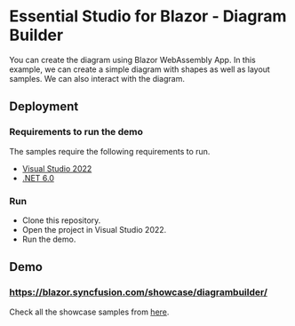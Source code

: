 # Essential Studio for Blazor - Diagram Builder

You can create the diagram using Blazor WebAssembly App. In this example, we can create a simple diagram with shapes as well as layout samples. We can also interact with the diagram.

## Deployment

### Requirements to run the demo

The samples require the following requirements to run.

* [Visual Studio 2022](https://visualstudio.microsoft.com/vs/)
* [.NET 6.0](https://dotnet.microsoft.com/en-us/download/dotnet/6.0)

### Run

* Clone this repository.
* Open the project in Visual Studio 2022.
* Run the demo.

## Demo

### <a href="https://blazor.syncfusion.com/showcase/diagrambuilder/" target="_blank">https://blazor.syncfusion.com/showcase/diagrambuilder/</a>

Check all the showcase samples from <a href="https://blazor.syncfusion.com" target="_blank">here</a>.
